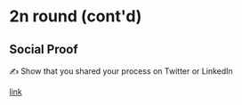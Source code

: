 # 2n round (cont'd)




## Social Proof

✍️ Show that you shared your process on Twitter or LinkedIn

[link](https://twitter.com/kcmh_538/status/1317117236968972288?s=20)
